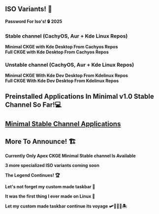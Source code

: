 ## ISO Variants! 📀
**Password For Iso's! 🔒** 
  **2025**

### Stable channel (CachyOS, Aur + Kde Linux Repos)
 **Minimal CKGE with Kde Desktop From Cachyos Repos**  
 **Full CKGE with Kde Desktop From Cachyos Repos**

### Unstable channel (CachyOS, Aur + Kde Linux Repos) 
 **Minimal CKGE With Kde Dev Desktop From Kdelinux Repos**  
 **Full CKGE With Kde Dev Desktop From Kdelinux Repos**
  

## Preinstalled Applications In Minimal v1.0 Stable Channel So Far!💻
##  [Minimal Stable Channel Applications](https://github.com/claudemods/ApexCKGE/blob/main/MinimalStable.md)
  
  
## More To Announce! 🏗️
  **Currently Only Apex CKGE Minimal Stable channel Is Available**
  
  **3 more specialized ISO variants coming soon**
 
 **The Legend Continues! 🏆**

  **Let's not forget my custom made taskbar 🌟**
  
  **It was the first thing I ever made on Linux 🥇**
 
  **Let my custom made taskbar continue its voyage 🛩️🚢🦅🌊🏝️**


  
